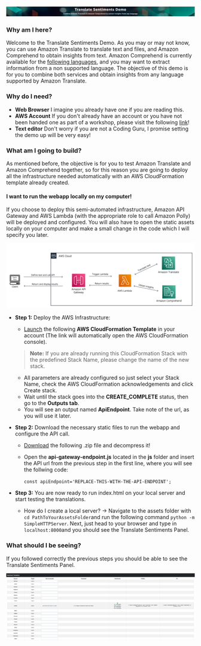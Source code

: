 ![Banner](./images/banner.jpg)

### Why am I here? 
Welcome to the Translate Sentiments Demo. As you may or may not know, you can use Amazon Translate to translate text and files, and Amazon Comprehend to obtain insights from text. Amazon Comprehend is currently available for the [following languages](https://docs.aws.amazon.com/comprehend/latest/dg/supported-languages.html), and you may want to extract information from a non supported language. The objective of this demo is for you to combine both services and obtain insights from any language supported by Amazon Translate. 

### Why do I need?

* **Web Browser** I imagine you already have one if you are reading this.  
* **AWS Account** If you don't already have an account or you have not been handed one as part of a workshop, please visit the following [link](https://aws.amazon.com/es/free)! 
* **Text editor** Don't worry if you are not a Coding Guru, I promise setting the demo up will be very easy!


### What am I going to build?

As mentioned before, the objective is for you to test Amazon Translate and Amazon Comprehend together, so for this reason you are going to deploy all the infrastructure needed automatically with an AWS CloudFormation template already created. 

#### I want to run the webapp locally on my computer!

If you choose to deploy this semi-automated infrastructure, Amazon API Gateway and AWS Lambda (with the appropriate role to call Amazon Polly) will be deployed and configured. You will also have to open the static assets locally on your computer and make a small change in the code which I will specify you later.

![Semi-Automated](./images/local-infra.jpg)

* **Step 1:** Deploy the AWS Infrastructure:
  * [Launch](https://eu-west-1.console.aws.amazon.com/cloudformation/home?region=eu-west-1#/stacks/create/review?templateURL=https://aidemos-translatesentiments.s3.eu-west-1.amazonaws.com/translatesentiments-local.yaml&stackName=Translate-Sentiments-Demo) the following **AWS CloudFormation Template** in your account (The link will automatically open the AWS CloudFormation console).
  >__Note:__ If you are already running this CloudFormation Stack with the predefined Stack Name, please change the name of the new stack.
  * All parameters are already configured so just select your Stack Name, check the AWS CloudFormation acknowledgements and click Create stack.
  * Wait until the stack goes into the **CREATE_COMPLETE** status, then go to the **Outputs tab**.
  * You will see an output named **ApiEndpoint**. Take note of the url, as you will use it later. 

* **Step 2:** Download the necessary static files to run the webapp and configure the API call.
    * [Download](https://aidemos-translatesentiments.s3.eu-west-1.amazonaws.com/transalatesentiments-local-assets.zip) the following .zip file and decompress it!
    * Open the **api-gateway-endpoint.js** located in the **js** folder and insert the API url from the previous step in the first line, where you will see the follwing code:
    
      ``const apiEndpoint='REPLACE-THIS-WITH-THE-API-ENDPOINT';`` 
    
* **Step 3:** You are now ready to run index.html on your local server and start testing the translations.
  * How do I create a local server? -> Navigate to the assets folder with ``cd PathToYourAssetsFolder``and run the following command ``python -m SimpleHTTPServer``. Next, just head to your browser and type in ``localhost:8000``and you should see the Translate Sentiments Panel.


### What should I be seeing?

If you followed correctly the previous steps you should be able to see the Translate Sentiments Panel.

![Translate Sentiments Panel](./images/test-view.jpg)
